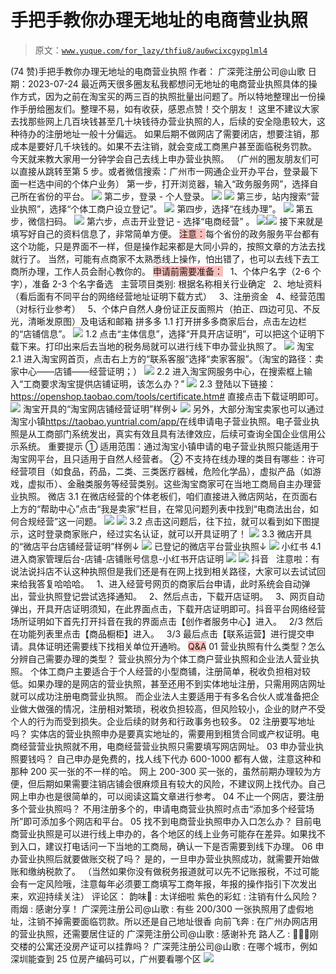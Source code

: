 # 手把手教你办理无地址的电商营业执照

> 原文：[`www.yuque.com/for_lazy/thfiu8/au6wcixcgypglml4`](https://www.yuque.com/for_lazy/thfiu8/au6wcixcgypglml4)

<ne-h2 id="0a40d7d9" data-lake-id="0a40d7d9"><ne-heading-ext><ne-heading-anchor></ne-heading-anchor><ne-heading-fold></ne-heading-fold></ne-heading-ext><ne-heading-content><ne-text id="u7a4af818">(74 赞)手把手教你办理无地址的电商营业执照</ne-text></ne-heading-content></ne-h2> <ne-p id="u27e92522" data-lake-id="u27e92522"><ne-text id="u409084ca">作者： 广深莞注册公司@山歌</ne-text></ne-p> <ne-p id="ub236ec70" data-lake-id="ub236ec70"><ne-text id="u58aa8d1d">日期：2023-07-24</ne-text></ne-p> <ne-p id="u5129e1ce" data-lake-id="u5129e1ce"><ne-text id="u742dccc0">最近两天很多圈友私我都想问无地址的电商营业执照具体的操作方式，因为之前在淘宝买的两三百的执照批量出问题了。所以特地整理出一份操作手册给圈友们。整理不易，如有收获，感恩点赞！交个朋友！</ne-text></ne-p> <ne-p id="uf51ad701" data-lake-id="uf51ad701"><ne-text id="u0d98a18b">这里不建议大家去找那些网上几百块钱甚至几十块钱待办营业执照的人，后续的安全隐患较大，这种待办的注册地址一般十分偏远。</ne-text></ne-p> <ne-p id="u9ac05371" data-lake-id="u9ac05371"><ne-text id="u26a659bc">如果后期不做网店了需要闭店，想要注销，那成本是要好几千块钱的。如果不去注销，就会变成工商黑户甚至面临税务罚款。</ne-text></ne-p> <ne-p id="u28b86c2d" data-lake-id="u28b86c2d"><ne-text id="u4b71c531">今天就来教大家用一分钟学会</ne-text><ne-text id="uac78785e" ne-bold="true">自己去线上申办营业执照</ne-text><ne-text id="u2f0333f2">。</ne-text></ne-p> <ne-p id="u457b400d" data-lake-id="u457b400d"><ne-text id="u40c5e0ff">（广州的圈友朋友们可以直接从跳转至第 5 步。或者微信搜索：广州市一网通企业开办平台，登录最下面一栏选中间的个体户业务）</ne-text></ne-p> <ne-p id="u5b3accf1" data-lake-id="u5b3accf1"><ne-text id="u284c0eed">第一步，打开浏览器，输入“政务服务网”，选择自己所在省份的平台。</ne-text></ne-p> <ne-p id="u1f582c54" data-lake-id="u1f582c54"><ne-card data-card-name="image" data-card-type="inline" id="Ad6vK" data-event-boundary="card">![](img/0083dbe286e9dd128a48e4f17bd20887.png)  <ne-p id="ud045bff6" data-lake-id="ud045bff6"><ne-text id="u086cd861">第二步，登录 - 个人登录。</ne-text></ne-p> <ne-p id="u89b28695" data-lake-id="u89b28695"><ne-card data-card-name="image" data-card-type="inline" id="DLbOT" data-event-boundary="card">![](img/624a551af7216f1bbefe76c27a91f43c.png)</ne-card></ne-p> <ne-p id="u1a22d748" data-lake-id="u1a22d748"><ne-card data-card-name="image" data-card-type="inline" id="zYyxY" data-event-boundary="card">![](img/65abfd38f98f2a95d3141e2424e18695.png)</ne-card></ne-p> <ne-p id="u265c154d" data-lake-id="u265c154d"><ne-text id="ua5218719">第三步，站内搜索“营业执照”，选择“个体工商户设立登记”。</ne-text></ne-p> <ne-p id="u6d8aa656" data-lake-id="u6d8aa656"><ne-card data-card-name="image" data-card-type="inline" id="jdTG6" data-event-boundary="card">![](img/c02f68ab9dc5d7a29846e0ca93f1db2a.png)</ne-card></ne-p> <ne-p id="u1d9e0479" data-lake-id="u1d9e0479"><ne-text id="u54029280">第四步，选择“在线办理”。</ne-text></ne-p> <ne-p id="uc0d66bb3" data-lake-id="uc0d66bb3"><ne-card data-card-name="image" data-card-type="inline" id="OsXIt" data-event-boundary="card">![](img/45b311edc3a66011865e43ad2079e929.png)</ne-card></ne-p> <ne-p id="ufe37fa0e" data-lake-id="ufe37fa0e"><ne-text id="u2aa21118">第五步，微信扫码。</ne-text></ne-p> <ne-p id="ub2408764" data-lake-id="ub2408764"><ne-card data-card-name="image" data-card-type="inline" id="JaZrv" data-event-boundary="card">![](img/828a46c7a6623452fc3ad180ba6f131d.png)</ne-card></ne-p> <ne-p id="uf9d00893" data-lake-id="uf9d00893"><ne-text id="u2890b049">第六步，点击开业登记 - 选择“电商经营” 。</ne-text></ne-p> <ne-p id="u6dc4d079" data-lake-id="u6dc4d079"><ne-card data-card-name="image" data-card-type="inline" id="OpzS4" data-event-boundary="card">![](img/dc2a90a56b7526014261558a3b3050f0.png)</ne-card><ne-card data-card-name="image" data-card-type="inline" id="VlvA6" data-event-boundary="card">![](img/3f471c702952306aaeb3d67ade897722.png)</ne-card></ne-p> <ne-p id="u1f7479ce" data-lake-id="u1f7479ce"><ne-text id="u5ca9a3a1">接下来就是填写好自己的资料信息了，非常简单方便。</ne-text></ne-p> <ne-p id="u955c9aa2" data-lake-id="u955c9aa2"><ne-text id="u656a75df" style="background-color: rgb(251, 191, 188);">注意：</ne-text><ne-text id="u890f73e5">每个省份的政务服务平台都有这个功能，只是界面不一样，但是操作起来都是大同小异的，按照文章的方法去找就行了。</ne-text></ne-p> <ne-p id="ua41592af" data-lake-id="ua41592af"><ne-text id="u7d7153d7">当然，可能有点商家不太熟悉线上操作，怕出错了，也可以去线下去工商所办理，工作人员会耐心教你的。</ne-text></ne-p> <ne-p id="u58e831b0" data-lake-id="u58e831b0"><ne-text id="uf3ad4bb0" style="background-color: rgb(251, 191, 188);">申请前需要准备：</ne-text></ne-p> <ne-p id="u9bac4c59" data-lake-id="u9bac4c59"><ne-text id="ua64ea35d">  1、个体户名字（2-6 个字），准备 2-3 个名字备选</ne-text></ne-p> <ne-p id="udafae4e4" data-lake-id="udafae4e4"><ne-text id="ue8fb90ec">  主营项目类别: 根据名称相关行业确定</ne-text></ne-p> <ne-p id="u8893e146" data-lake-id="u8893e146"><ne-text id="u910d9f58">  2、地址资料（看后面有不同平台的网络经营地址证明下载方式）</ne-text></ne-p> <ne-p id="u5987a15d" data-lake-id="u5987a15d"><ne-text id="u23933e4c">  3、注册资金</ne-text></ne-p> <ne-p id="u350fac9a" data-lake-id="u350fac9a"><ne-text id="u921a89c1">  4、经营范围（对标行业参考）</ne-text></ne-p> <ne-p id="u01ff7e16" data-lake-id="u01ff7e16"><ne-text id="ufed2feb4">  5、个体户自然人身份证正反面照片（拍正、四边可见、不反光，清晰发原图）及电话和邮箱</ne-text></ne-p> <ne-p id="uee30cd5f" data-lake-id="uee30cd5f"><ne-text id="u49b0dace">拼多多</ne-text></ne-p> <ne-p id="u1d8c49b7" data-lake-id="u1d8c49b7"><ne-text id="ue5a858a2">1.1 打开拼多多商家后台，点击左边栏的“店铺信息”。</ne-text></ne-p> <ne-p id="u3cd703d0" data-lake-id="u3cd703d0"><ne-card data-card-name="image" data-card-type="inline" id="XGcIz" data-event-boundary="card">![](img/43971c12c031de2f3ff84127192cfb6f.png)</ne-card></ne-p> <ne-p id="u5a00dadf" data-lake-id="u5a00dadf"><ne-text id="u8cbeffdd">1.2 点击“主体信息”，选择“开具开店证明”，可以把这个证明下载下来。打印出来后去当地的税务局就可以进行线下申办营业执照了。</ne-text></ne-p> <ne-p id="u76b4a883" data-lake-id="u76b4a883"><ne-card data-card-name="image" data-card-type="inline" id="zMyKO" data-event-boundary="card">![](img/db2c4d2aaec5092050147ce254ca683e.png)</ne-card></ne-p> <ne-p id="u984f66ba" data-lake-id="u984f66ba"><ne-text id="u6dab274d">淘宝</ne-text></ne-p> <ne-p id="ua1d8231a" data-lake-id="ua1d8231a"><ne-text id="uc1df5080">2.1 进入淘宝网首页，点击右上方的“</ne-text><ne-text id="u21075c5e" ne-bold="true">联系客服</ne-text><ne-text id="ue4e487ca">”选择“</ne-text><ne-text id="uef2d29c6" ne-bold="true">卖家客服</ne-text><ne-text id="u9b5e815f">”。（淘宝的路径：卖家中心——店铺——经营证明；）</ne-text></ne-p> <ne-p id="u45767541" data-lake-id="u45767541"><ne-card data-card-name="image" data-card-type="inline" id="an3CS" data-event-boundary="card">![](img/4746c72ff4fde93ce05dadea312b5c32.png)</ne-card></ne-p> <ne-p id="u6883184d" data-lake-id="u6883184d"><ne-text id="ua6806057">2.2 进入淘宝网服务中心，在搜索框上输入“</ne-text><ne-text id="u79939739" ne-bold="true">工商要求淘宝提供店铺证明，该怎么办？</ne-text><ne-text id="u28f8c26c">”</ne-text></ne-p> <ne-p id="u53c2875f" data-lake-id="u53c2875f"><ne-card data-card-name="image" data-card-type="inline" id="MXMiX" data-event-boundary="card">![](img/37371a4996e215bc446a5158ac6efcd8.png)</ne-card></ne-p> <ne-p id="u65ec4fa8" data-lake-id="u65ec4fa8"><ne-text id="u25d3b5d0">2.3 登陆以下链接：</ne-text>[<ne-text id="u37aa1a02" ne-underline="true">https://openshop.taobao.com/tools/certificate.htm#</ne-text>](https://openshop.taobao.com/tools/certificate.htm)<ne-text id="u3d3b3261"> 直接点击</ne-text><ne-text id="uf1f84617" ne-bold="true">下载证明</ne-text><ne-text id="ud098e9b5">即可。</ne-text></ne-p> <ne-p id="ud9433ce2" data-lake-id="ud9433ce2"><ne-card data-card-name="image" data-card-type="inline" id="zf9vo" data-event-boundary="card">![](img/18acfc9816d6a2ca10c2d74baa3116c7.png)</ne-card></ne-p> <ne-p id="uf9ecabde" data-lake-id="uf9ecabde"><ne-text id="uade13508">淘宝开具的“淘宝网店铺经营证明”样例↓</ne-text></ne-p> <ne-p id="u4725df20" data-lake-id="u4725df20"><ne-card data-card-name="image" data-card-type="inline" id="MUPGC" data-event-boundary="card">![](img/3c66eb2d61c14a63bdd4a4eb231efe34.png)</ne-card></ne-p> <ne-p id="uda0cc3ec" data-lake-id="uda0cc3ec"><ne-text id="u65ba458b">另外，大部分淘宝卖家也可以通过淘宝小镇</ne-text>[<ne-text id="u34d0c1f5" ne-underline="true">https://taobao.yuntrial.com/app/</ne-text>](https://taobao.yuntrial.com/app)<ne-text id="u4377e5e7">在线申请电子营业执照。电子营业执照是从工商部门系统发出，真实有效且具有法律效应，后续可查询全国企业信用公示系统。</ne-text></ne-p> <ne-p id="u5f01ce14" data-lake-id="u5f01ce14"><ne-text id="u5208ea09" ne-bold="true">重要提示</ne-text></ne-p> <ne-p id="u098f6118" data-lake-id="u098f6118"><ne-text id="ue725b04b">① 适用范围：通过淘宝小镇申请的电子营业执照只能适用于淘宝网平台，且只适用于自然人经营者。</ne-text></ne-p> <ne-p id="u2ac5a7a1" data-lake-id="u2ac5a7a1"><ne-text id="u642edb3f">② 不支持在线办理的类目有哪些：许可经营项目（如食品，药品，二类、三类医疗器械，危险化学品），虚拟产品（如游戏，虚拟币）、金融类服务等经营类别。这些淘宝商家可在当地工商局自主办理营业执照。</ne-text></ne-p> <ne-p id="u8e80e852" data-lake-id="u8e80e852"><ne-text id="u991d893c" ne-bold="true">微店</ne-text></ne-p> <ne-p id="u3ac40845" data-lake-id="u3ac40845"><ne-text id="u3f8d68f0">3.1 在微店经营的个体老板们，咱们直接进入微店网站，在页面右上方的“</ne-text><ne-text id="ubb35ddfe" ne-bold="true">帮助中心</ne-text><ne-text id="u067f84ac">”点击“</ne-text><ne-text id="u4b2f33a0" ne-bold="true">我是卖家</ne-text><ne-text id="u660f2985">”栏目，在常见问题列表中找到“</ne-text><ne-text id="ue6fb9adb" ne-bold="true">电商法出台，如何合规经营</ne-text><ne-text id="u53b326df">”这一问题。</ne-text></ne-p> <ne-p id="u1f35c1f7" data-lake-id="u1f35c1f7"><ne-card data-card-name="image" data-card-type="inline" id="ChNSh" data-event-boundary="card">![](img/e73bfb8cd98cc5ec4936bb7644971050.png)</ne-card></ne-p> <ne-p id="u230a6bce" data-lake-id="u230a6bce"><ne-card data-card-name="image" data-card-type="inline" id="r7PUJ" data-event-boundary="card">![](img/8427a780141e310668619370ac7b19d3.png)</ne-card></ne-p> <ne-p id="u45ba4630" data-lake-id="u45ba4630"><ne-text id="u78dc033a">3.2 点击这问题后，往下拉，就可以看到如下图提示，这时登录商家账户，经过</ne-text><ne-text id="u72b7f160" ne-bold="true">实名认证</ne-text><ne-text id="u2ac89c39">，就可以开具证明了！</ne-text></ne-p> <ne-p id="ud7c2a344" data-lake-id="ud7c2a344"><ne-card data-card-name="image" data-card-type="inline" id="pWHEC" data-event-boundary="card">![](img/726d1aae8c08f15212d5a47541088b96.png)</ne-card></ne-p> <ne-p id="uaff4d84d" data-lake-id="uaff4d84d"><ne-text id="uf04b63b9">3.3 微店开具的“微店平台店铺经营证明”样例↓</ne-text></ne-p> <ne-p id="u73408583" data-lake-id="u73408583"><ne-card data-card-name="image" data-card-type="inline" id="DEr9u" data-event-boundary="card">![](img/66f7496f05a5fb61b6137738143e6ad0.png)</ne-card></ne-p> <ne-p id="ucfeb6842" data-lake-id="ucfeb6842"><ne-text id="u450d9c2d">已登记的微店平台营业执照↓</ne-text></ne-p> <ne-p id="u264eb33a" data-lake-id="u264eb33a"><ne-card data-card-name="image" data-card-type="inline" id="Xzqsi" data-event-boundary="card">![](img/581b90fc06970818db88cf03fb3655ed.png)</ne-card></ne-p> <ne-p id="uad973f8a" data-lake-id="uad973f8a"><ne-text id="ueba74551">小红书</ne-text></ne-p> <ne-p id="udc758008" data-lake-id="udc758008"><ne-text id="u255ea32e">4.1 进入商家管理后台-店铺-店铺账号信息-小红书开店证明</ne-text></ne-p> <ne-p id="ubb3e5ed0" data-lake-id="ubb3e5ed0"><ne-card data-card-name="image" data-card-type="inline" id="QH3mJ" data-event-boundary="card">![](img/df1d9a199ec6dcfc70be43ebe3d92b1b.png)</ne-card></ne-p> <ne-p id="u0f8e13b5" data-lake-id="u0f8e13b5"><ne-card data-card-name="image" data-card-type="inline" id="K59FA" data-event-boundary="card">![](img/58e02fff36c6857ebe7a9c67a261fcfc.png)</ne-card></ne-p> <ne-p id="u0cabb7ca" data-lake-id="u0cabb7ca"><ne-text id="uf6906919">抖音</ne-text></ne-p> <ne-p id="uadd131d8" data-lake-id="uadd131d8"><ne-text id="u59ef1c06">  注意啦：有说法说抖店不认这种执照但是我们还是有在网上找到相关路径，大家可以去试试回来给我答复哈哈哈。</ne-text></ne-p> <ne-p id="u88e7173c" data-lake-id="u88e7173c"><ne-text id="uc66bfa56">  1、进入经营号网页的商家后台申请，此时系统会自动弹出，营业执照登记尝试选择通知。</ne-text></ne-p> <ne-p id="ue03f78a5" data-lake-id="ue03f78a5"><ne-text id="ubd8b14e4">  2、然后点击，下载开店证明。</ne-text></ne-p> <ne-p id="ua60b95dc" data-lake-id="ua60b95dc"><ne-text id="ub222e9b6">  3、网页自动弹出，开具开店证明须知，在此界面点击，下载开店证明即可。抖音平台网络经营场所证明如下首先打开抖音在我的界面点击【创作者服务中心】进入。</ne-text></ne-p> <ne-p id="ua1f302c3" data-lake-id="ua1f302c3"><ne-text id="u489062c7">  2/3 然后在功能列表里点击【商品橱柜】进入。</ne-text></ne-p> <ne-p id="uab946400" data-lake-id="uab946400"><ne-text id="u93412b98">  3/3 最后点击【联系运营】进行提交申请。具体证明还需要线下找相关单位开通哟。</ne-text></ne-p> <ne-p id="u7ed19fdd" data-lake-id="u7ed19fdd"><ne-text id="u2de20f89" style="background-color: rgb(251, 191, 188);">Q&A</ne-text></ne-p> <ne-p id="u033db07d" data-lake-id="u033db07d"><ne-text id="u3af61815">01 营业执照有什么类型？怎么分辨自己需要办理的类型？</ne-text></ne-p> <ne-p id="u1ac4a827" data-lake-id="u1ac4a827"><ne-text id="u025f05a8">营业执照分为个体工商户营业执照和企业法人营业执照。</ne-text></ne-p> <ne-p id="udc678e14" data-lake-id="udc678e14"><ne-text id="uedb8f825">个体工商户主要适合于个人经营的小型商铺，注册简单，税收负担相对较低。如果办理的是网店的营业执照，甚至还用不到实体地址注册，只需用网店网址就可以成功注册电商营业执照。</ne-text></ne-p> <ne-p id="u1ddadc02" data-lake-id="u1ddadc02"><ne-text id="u67099aa5">而企业法人主要适用于有多名合伙人或准备把企业做大做强的情况，注册相对繁琐，税收负担较高，但风险较小，企业的财产不受个人的行为而受到损失。企业后续的财务和行政事务也较多。</ne-text></ne-p> <ne-p id="u7125ebfb" data-lake-id="u7125ebfb"><ne-text id="ucb4b2934">02 注册要写地址吗？</ne-text></ne-p> <ne-p id="ua904c1d9" data-lake-id="ua904c1d9"><ne-text id="ud89b265c">实体店的营业执照申办是要真实地址的，需要用到租赁合同或产权证明。电商经营营业执照就不用，电商经营营业执照只需要填写网店网址。</ne-text></ne-p> <ne-p id="u887552ee" data-lake-id="u887552ee"><ne-text id="ub399059e">03 申办营业执照要钱吗？</ne-text></ne-p> <ne-p id="ucd984d0c" data-lake-id="ucd984d0c"><ne-text id="ub7ef80bf">自己申办是免费的，找人线下代办 600-1000 都有人做，注意这种和那种 200 买一张的不一样的哈。</ne-text></ne-p> <ne-p id="u41f14424" data-lake-id="u41f14424"><ne-text id="u023df28a">网上 200-300 买一张的，虽然前期办理较为方便，但后期如果需要注销店铺会很麻烦且有较大的风险，不建议网上找代办。自己网上申办也是很简单的，可以阅读这篇文章进行参考。</ne-text></ne-p> <ne-p id="u976c0a33" data-lake-id="u976c0a33"><ne-text id="u2e90794e">04 不止一个网店，要注册多个营业执照吗？</ne-text></ne-p> <ne-p id="uc6181516" data-lake-id="uc6181516"><ne-text id="ub593a8eb">不用注册多个的，申请电商营业执照时点击“添加多个经营场所”即可添加多个网店和平台。</ne-text></ne-p> <ne-p id="ud0d5056e" data-lake-id="ud0d5056e"><ne-text id="u4291e49b">05 找不到电商营业执照申办入口怎么办？</ne-text></ne-p> <ne-p id="u9a01f186" data-lake-id="u9a01f186"><ne-text id="u97d10487">目前电商营业执照是可以进行线上申办的，各个地区的线上业务可能存在差异。如果找不到入口，建议打电话问一下当地的工商局，确认一下是否需要到线下办理。</ne-text></ne-p> <ne-p id="u93a044a3" data-lake-id="u93a044a3"><ne-text id="u720063f6">06 申办营业执照后就要做账交税了吗？</ne-text></ne-p> <ne-p id="u8dbee429" data-lake-id="u8dbee429"><ne-text id="u915698d0">是的，一旦申办营业执照成功，就需要开始做账和缴纳税款了。</ne-text></ne-p> <ne-p id="u4362cb97" data-lake-id="u4362cb97"><ne-text id="u42c0da1b">（当然如果你没有做税务报道就可以先不记账报税，不过可能会有一定风险哦，注意每年必须要工商填写工商年报，年报的操作指引下次发出来，欢迎持续关注）</ne-text></ne-p> <ne-hole id="u17efd9dd" data-lake-id="u17efd9dd"><ne-card data-card-name="hr" data-card-type="block" id="Z9D3J" data-event-boundary="card"><ne-p id="u4abdfdb8" data-lake-id="u4abdfdb8"><ne-text id="ud8d90808">评论区：</ne-text></ne-p> <ne-p id="uec21c634" data-lake-id="uec21c634"><ne-text id="u90584fe0">韵味🍭 : 太详细啦</ne-text> <ne-text id="uea93b57e">紫色的彩虹 : 注销有什么风险？</ne-text> <ne-text id="u362d68fb">雨烟 : 感谢分享！</ne-text> <ne-text id="ub26d71b1">广深莞注册公司@山歌 : 有些 200/300 一张执照用了虚假地址，注销不掉需要面临罚款。所以还是自己地址很香</ne-text> <ne-text id="u8c8501fa">向前飞奔 : 在广州办网店用的营业执照，还需要居住证的</ne-text> <ne-text id="udf5bdba9">广深莞注册公司@山歌 : 感谢补充</ne-text> <ne-text id="uad1cafdf">路人乙 : 🙋🏻‍♀️刚交楼的公寓还没房产证可以挂靠吗？</ne-text> <ne-text id="uf92c3ff6">广深莞注册公司@山歌 : 在哪个城市，例如深圳能查到 25 位房产编码可以，广州要看哪个区</ne-text></ne-p> <ne-p id="u845fd1c6" data-lake-id="u845fd1c6"><ne-card data-card-name="image" data-card-type="inline" id="NoF3q" data-event-boundary="card">![](img/894d30a529e7c37bcd3392323c99941c.png)</ne-card></ne-p> <ne-hole id="uc9d29def" data-lake-id="uc9d29def"><ne-card data-card-name="hr" data-card-type="block" id="AfQ0j" data-event-boundary="card"></ne-card></ne-hole></ne-card></ne-hole></ne-card></ne-p>